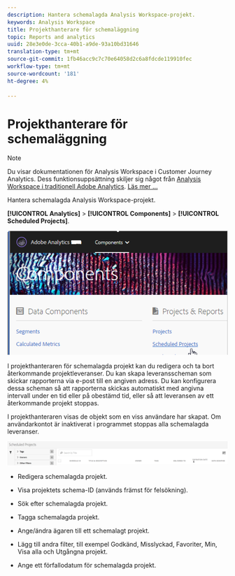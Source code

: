 ```yaml
---
description: Hantera schemalagda Analysis Workspace-projekt.
keywords: Analysis Workspace
title: Projekthanterare för schemaläggning
topic: Reports and analytics
uuid: 28e3e0de-3cca-40b1-a9de-93a10bd31646
translation-type: tm+mt
source-git-commit: 1fb46acc9c7c70e64058d2c6a8fdcde119910fec
workflow-type: tm+mt
source-wordcount: '181'
ht-degree: 4%

---
```



# Projekthanterare för schemaläggning

>[!NOTE]
>
>Du visar dokumentationen för Analysis Workspace i Customer Journey Analytics. Dess funktionsuppsättning skiljer sig något från [Analysis Workspace i traditionell Adobe Analytics](https://docs.adobe.com/content/help/en/analytics/analyze/analysis-workspace/home.html). [Läs mer …](/help/getting-started/cja-aa.md)

Hantera schemalagda Analysis Workspace-projekt.

**[!UICONTROL Analytics]** > **[!UICONTROL Components]** > **[!UICONTROL Scheduled Projects]**.

![](assets/components-scheduled-projects.png)

I projekthanteraren för schemalagda projekt kan du redigera och ta bort återkommande projektleveranser. Du kan skapa leveransscheman som skickar rapporterna via e-post till en angiven adress. Du kan konfigurera dessa scheman så att rapporterna skickas automatiskt med angivna intervall under en tid eller på obestämd tid, eller så att leveransen av ett återkommande projekt stoppas.

I projekthanteraren visas de objekt som en viss användare har skapat. Om användarkontot är inaktiverat i programmet stoppas alla schemalagda leveranser.

![](assets/scheduled-projects.png)

* Redigera schemalagda projekt.
* Visa projektets schema-ID (används främst för felsökning).
* Sök efter schemalagda projekt.
* Tagga schemalagda projekt.
* Ange/ändra ägaren till ett schemalagt projekt.
* Lägg till andra filter, till exempel Godkänd, Misslyckad, Favoriter, Min, Visa alla och Utgångna projekt.

* Ange ett förfallodatum för schemalagda projekt.

